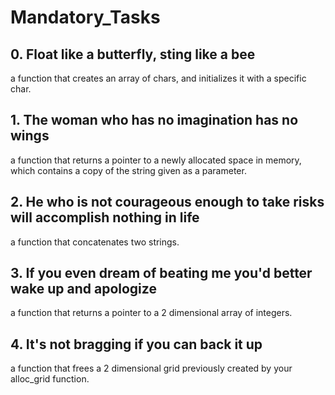 <h1> Mandatory_Tasks </h1>

## 0. Float like a butterfly, sting like a bee
a function that creates an array of chars, and initializes it with a specific char.
## 1. The woman who has no imagination has no wings
a function that returns a pointer to a newly allocated space in memory, which contains a copy of the string given as a parameter.
## 2. He who is not courageous enough to take risks will accomplish nothing in life
a function that concatenates two strings.
## 3. If you even dream of beating me you'd better wake up and apologize
a function that returns a pointer to a 2 dimensional array of integers.
## 4. It's not bragging if you can back it up
a function that frees a 2 dimensional grid previously created by your alloc_grid function.
